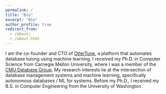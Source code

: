```yaml
---
permalink: /
title: "Bio"
excerpt: "Bio"
author_profile: true
redirect_from: 
  - /about/
  - /about.html
---
```


I am the co-founder and CTO of [OtterTune](https://ottertune.com), a platform that automates database tuning using machine learning. I received my Ph.D. in Computer Science from Carnegie Mellon University, where I was a member of the [CMU Database Group](https://db.cs.cmu.edu/). My research interests lie at the intersection of database management systems and machine learning, specifically autonomous databases / ML for systems. Before my Ph.D., I received my B.S. in Computer Engineering from the University of Washington.
